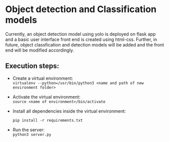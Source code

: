 
# Object detection and Classification models
Currently, an object detection model using yolo is deployed on flask app and a basic user interface front end is created using html-css. Further, in future, object classfication and detection models will be added and  the front end will be modified accordingly.  

## Execution steps:
* Create a virtual environment:  
  ```virtualenv --python=/usr/bin/python3 <name and path of new environment folder>```
* Activate the virtual environment:  
  ```source <name of environment>/bin/activate```
* Install all dependencies inside the virtual environment:

    ```pip install -r requirements.txt```
* Run the server:  
  ```python3 server.py```

